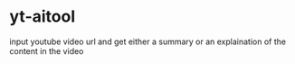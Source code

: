 # yt-aitool

input youtube video url and get either a summary or an explaination of the content in the video